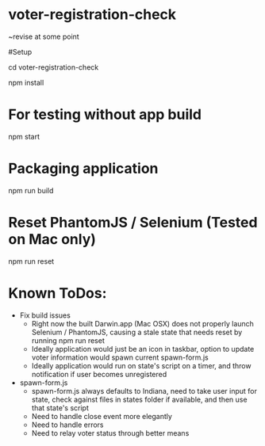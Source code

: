 # voter-registration-check
~revise at some point

#Setup

cd voter-registration-check

npm install

# For testing without app build

npm start

# Packaging application

npm run build

# Reset PhantomJS / Selenium (Tested on Mac only)

npm run reset

# Known ToDos:

* Fix build issues
  * Right now the built Darwin.app (Mac OSX) does not properly launch Selenium / PhantomJS, causing a stale state that needs reset by running npm run reset
  * Ideally application would just be an icon in taskbar, option to update voter information would spawn current spawn-form.js
  * Ideally application would run on state's script on a timer, and throw notification if user becomes unregistered
* spawn-form.js
  * spawn-form.js always defaults to Indiana, need to take user input for state, check against files in states folder if available, and then use that state's script
  * Need to handle close event more elegantly
  * Need to handle errors
  * Need to relay voter status through better means
